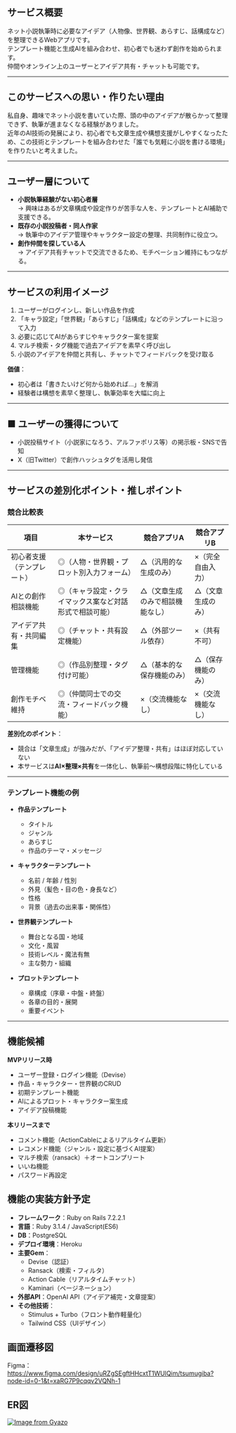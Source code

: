 ## サービス概要
ネット小説執筆時に必要なアイデア（人物像、世界観、あらすじ、話構成など）を整理できるWebアプリです。  
テンプレート機能と生成AIを組み合わせ、初心者でも迷わず創作を始められます。  
仲間やオンライン上のユーザーとアイデア共有・チャットも可能です。  

---

## このサービスへの思い・作りたい理由
私自身、趣味でネット小説を書いていた際、頭の中のアイデアが散らかって整理できず、執筆が進まなくなる経験がありました。  
近年のAI技術の発展により、初心者でも文章生成や構想支援がしやすくなったため、この技術とテンプレートを組み合わせた「誰でも気軽に小説を書ける環境」を作りたいと考えました。  

---

## ユーザー層について
- **小説執筆経験がない初心者層**  
  → 興味はあるが文章構成や設定作りが苦手な人を、テンプレートとAI補助で支援できる。  
- **既存の小説投稿者・同人作家**  
  → 執筆中のアイデア管理やキャラクター設定の整理、共同制作に役立つ。  
- **創作仲間を探している人**  
  → アイデア共有チャットで交流できるため、モチベーション維持にもつながる。  

---

## サービスの利用イメージ
1. ユーザーがログインし、新しい作品を作成  
2. 「キャラ設定」「世界観」「あらすじ」「話構成」などのテンプレートに沿って入力  
3. 必要に応じてAIがあらすじやキャラクター案を提案  
4. マルチ検索・タグ機能で過去アイデアを素早く呼び出し  
5. 小説のアイデアを仲間と共有し、チャットでフィードバックを受け取る  

**価値**：  
- 初心者は「書きたいけど何から始めれば…」を解消  
- 経験者は構想を素早く整理し、執筆効率を大幅に向上

---

## ■ ユーザーの獲得について
- 小説投稿サイト（小説家になろう、アルファポリス等）の掲示板・SNSで告知  
- X（旧Twitter）で創作ハッシュタグを活用し発信

---

## サービスの差別化ポイント・推しポイント
### 競合比較表
| 項目 | 本サービス | 競合アプリA | 競合アプリB |
|------|------------|--------------|---------|
| 初心者支援（テンプレート） | ◎（人物・世界観・プロット別入力フォーム） | △（汎用的な生成のみ） | ×（完全自由入力） |
| AIとの創作相談機能 | ◎（キャラ設定・クライマックス案など対話形式で相談可能） | △（文章生成のみで相談機能なし） | △（文章生成のみ） |
| アイデア共有・共同編集 | ◎（チャット・共有設定機能） | △（外部ツール依存） | ×（共有不可） |
| 管理機能 | ◎（作品別整理・タグ付け可能） | △（基本的な保存機能のみ） | △（保存機能のみ） |
| 創作モチベ維持 | ◎（仲間同士での交流・フィードバック機能） | ×（交流機能なし） | ×（交流機能なし） |

**差別化のポイント**：  
- 競合は「文章生成」が強みだが、「アイデア整理・共有」はほぼ対応していない  
- 本サービスは**AI×整理×共有**を一体化し、執筆前〜構想段階に特化している  

---

### テンプレート機能の例
- **作品テンプレート**  
  - タイトル  
  - ジャンル  
  - あらすじ  
  - 作品のテーマ・メッセージ  

- **キャラクターテンプレート**  
  - 名前 / 年齢 / 性別  
  - 外見（髪色・目の色・身長など）  
  - 性格 
  - 背景（過去の出来事・関係性）  

- **世界観テンプレート**  
  - 舞台となる国・地域  
  - 文化・風習  
  - 技術レベル・魔法有無  
  - 主な勢力・組織  

- **プロットテンプレート**  
  - 章構成（序章・中盤・終盤）  
  - 各章の目的・展開  
  - 重要イベント

---

## 機能候補
**MVPリリース時**
- ユーザー登録・ログイン機能（Devise）
- 作品・キャラクター・世界観のCRUD
- 初期テンプレート機能
- AIによるプロット・キャラクター案生成
- アイデア投稿機能

**本リリースまで**
- コメント機能（ActionCableによるリアルタイム更新）
- レコメンド機能（ジャンル・設定に基づくAI提案） 
- マルチ検索（ransack）＋オートコンプリート 
- いいね機能
- パスワード再設定

## 機能の実装方針予定
- **フレームワーク**：Ruby on Rails 7.2.2.1 
- **言語**：Ruby  3.1.4 / JavaScript(ES6)  
- **DB**：PostgreSQL 
- **デプロイ環境**：Heroku  
- **主要Gem**：  
  - Devise（認証）  
  - Ransack（検索・フィルタ）  
  - Action Cable（リアルタイムチャット）  
  - Kaminari（ページネーション）  
- **外部API**：OpenAI API（アイデア補完・文章提案）  
- **その他技術**：  
  - Stimulus + Turbo（フロント動作軽量化）  
  - Tailwind CSS（UIデザイン） 

## 画面遷移図
Figma：https://www.figma.com/design/uRZgSEgftHHcxtT1WUlQim/tsumugiba?node-id=0-1&t=xaRG7P9cqqv2VQNh-1

## ER図
[![Image from Gyazo](https://i.gyazo.com/1620e6bfd9ea9531480ad467bf8eb81a.png)](https://gyazo.com/1620e6bfd9ea9531480ad467bf8eb81a)
